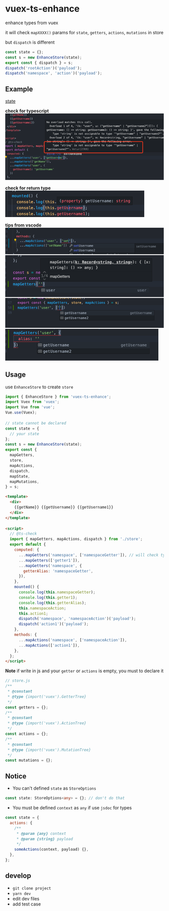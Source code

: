 # vuex-ts-enhance

enhance types from vuex

it will check `mapXXXX()` params for `state`, `getters`, `actions`, `mutations` in store

but `dispatch` is different

```typescript
const state = {};
const s = new EnhanceStore(state);
export const { dispatch } = s;
dispatch('rootAction')('payload');
dispatch('namespace', 'action')('payload');
```

## Example

[state](./dev/store.ts)

**check for typescript**
![](example/2020-04-30-18-48-36.png)

**check for return type**
![](example/2020-04-30-18-49-06.png)

**tips from vscode**
![](example/2020-04-30-18-49-23.png)
![](example/2020-05-14-19-29-15.png)
![](example/2020-05-14-19-29-28.png)
![](example/2020-05-14-19-34-36.png)

## Usage

use `EnhanceStore` to create `store`

```ts
import { EnhanceStore } from 'vuex-ts-enhance';
import Vuex from 'vuex';
import Vue from 'vue';
Vue.use(Vuex);

// state cannot be declared
const state = {
  // your state
};
const s = new EnhanceStore(state);
export const {
  mapGetters,
  store,
  mapActions,
  dispatch,
  mapState,
  mapMutations,
} = s;
```

```html
<template>
  <div>
    {{getName}} {{getUsername}} {{getUsername1}}
  </div>
</template>

<script>
  // @ts-check
  import { mapGetters, mapActions, dispatch } from './store';
  export default {
    computed: {
      ...mapGetters('namespace', ['namespaceGetter']), // will check type
      ...mapGetters(['getter1']),
      ...mapGetters('namespace', {
        getterAlias: 'namespaceGetter',
      }),
    },
    mounted() {
      console.log(this.namespaceGetter);
      console.log(this.getter1);
      console.log(this.getterAlias);
      this.namespaceAction;
      this.action1;
      dispatch('namespace', 'namespaceAction')('payload');
      dispatch('action1')('payload');
    },
    methods: {
      ...mapActions('namespace', ['namespaceAction']),
      ...mapActions(['action1']),
    },
  };
</script>
```

**Note**
if write in js and your `getter` or `actions` is empty, you must to declare it

```js
// store.js
/**
 * @constant
 * @type {import('vuex').GetterTree}
 */
const getters = {};
/**
 * @constant
 * @type {import('vuex').ActionTree}
 */
const actions = {};
/**
 * @constant
 * @type {import('vuex').MutationTree}
 */
const mutations = {};
```

## Notice

- You can't defined `state` as `StoreOptions`

```typescript
const state: StoreOptions<any> = {}; // don't do that
```

- You must be defined `context` as `any` if use `jsdoc` for types

```javascript
const state = {
  actions: {
    /**
     * @param {any} context
     * @param {string} payload
     */
    someActions(context, payload) {},
  },
};
```

## develop

- `git clone project`
- `yarn dev`
- edit dev files
- add test case
